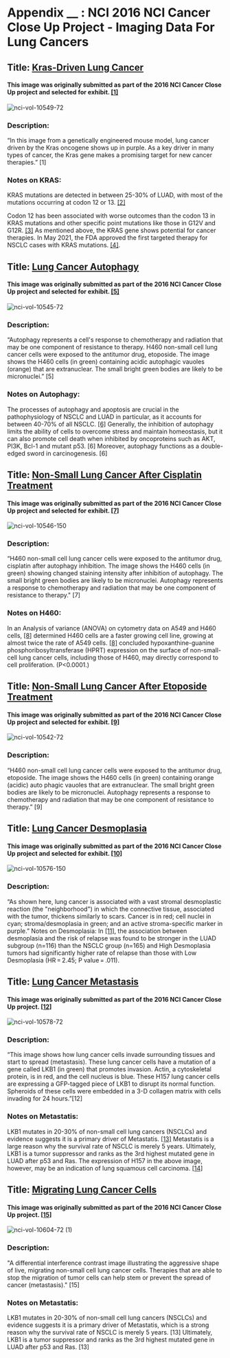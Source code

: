 # Appendix __ : NCI 2016 NCI Cancer Close Up Project - Imaging Data For Lung Cancers

## Title: [Kras-Driven Lung Cancer](https://visualsonline.cancer.gov/details.cfm?imageid=10549)

#### This image was originally submitted as part of the 2016 NCI Cancer Close Up project and selected for exhibit. [[1]](https://visualsonline.cancer.gov/details.cfm?imageid=10549)

![nci-vol-10549-72](https://user-images.githubusercontent.com/85202161/152072727-73eac38d-ba2e-4711-848a-35040403c9db.jpg)


### Description:
“In this image from a genetically engineered mouse model, lung cancer driven by the Kras oncogene shows up in purple. As a key driver in many types of cancer, the Kras gene makes a promising target for new cancer therapies.” [1]

### Notes on KRAS:
KRAS mutations are detected in between 25-30% of LUAD, with most of the mutations occurring at codon 12 or 13.
[[2]](https://www.ncbi.nlm.nih.gov/pmc/articles/PMC4479120/#:~:text=KRAS%20mutation%20and%20survival&text=The%20median%20overall%20survival%20for,CI%201.2%2D1.4%20years) 

Codon 12 has been associated with worse outcomes than the codon 13 in KRAS mutations and other specific point mutations like those in G12V and G12R. [[3]](https://www.ncbi.nlm.nih.gov/pmc/articles/PMC4479120/#:~:text=KRAS%20mutation%20and%20survival&text=The%20median%20overall%20survival%20for,CI%201.2%2D1.4%20years) As mentioned above, the KRAS gene shows potential for cancer therapies. In May 2021, the FDA approved the first targeted therapy for NSCLC cases with KRAS mutations. [[4]](https://www.fda.gov/news-events/press-announcements/fda-approves-first-targeted-therapy-lung-cancer-mutation-previously-considered-resistant-drug).


## Title: [Lung Cancer Autophagy](https://visualsonline.cancer.gov/details.cfm?imageid=10545) 

#### This image was originally submitted as part of the 2016 NCI Cancer Close Up project and selected for exhibit. [[5]](https://visualsonline.cancer.gov/details.cfm?imageid=10545)

![nci-vol-10545-72](https://user-images.githubusercontent.com/85202161/152072312-86b91589-dc37-4757-82b3-2ac206e5ab3e.jpg)


### Description:
“Autophagy represents a cell's response to chemotherapy and radiation that may be one component of resistance to therapy. H460 non-small cell lung cancer cells were exposed to the antitumor drug, etoposide. The image shows the H460 cells (in green) containing acidic autophagic vauoles (orange) that are extranuclear. The small bright green bodies are likely to be micronuclei.” [5]

### Notes on Autophagy:
The processes of autophagy and apoptosis are crucial in the pathophysiology of NSCLC and LUAD in particular, as it accounts for between 40-70% of all NSCLC. [[6]](https://pubmed.ncbi.nlm.nih.gov/25712477/) Generally, the inhibition of autophagy limits the ability of cells to overcome stress and maintain homeostasis, but it can also promote cell death when inhibited by oncoproteins such as AKT, PI3K, Bcl-1 and mutant p53. [6] Moreover, autophagy functions as a double-edged sword in carcinogenesis. [6]


## Title: [Non-Small Lung Cancer After Cisplatin Treatment](https://visualsonline.cancer.gov/details.cfm?imageid=10549)

#### This image was originally submitted as part of the 2016 NCI Cancer Close Up project and selected for exhibit. [[7]](https://visualsonline.cancer.gov/details.cfm?imageid=10549)

![nci-vol-10546-150](https://user-images.githubusercontent.com/85202161/152072376-d7023668-92fc-4259-93e2-94391212432f.jpg)


### Description:
“H460 non-small cell lung cancer cells were exposed to the antitumor drug, cisplatin after autophagy inhibition. The image shows the H460 cells (in green) showing changed staining intensity after inhibition of autophagy. The small bright green bodies are likely to be micronuclei. Autophagy represents a response to chemotherapy and radiation that may be one component of resistance to therapy." [7]

### Notes on H460:
In an Analysis of variance (ANOVA) on cytometry data on A549 and H460 cells, [[8]](https://pubmed.ncbi.nlm.nih.gov/28408844/) determined H460 cells are a faster growing cell line, growing at almost twice the rate of A549 cells. [[8]](https://pubmed.ncbi.nlm.nih.gov/28408844/) concluded hypoxanthine-guanine phosphoribosyltransferase (HPRT) expression on the surface of non-small-cell lung cancer cells, including those of H460, may directly correspond to cell proliferation. (P<0.0001.)


## Title: [Non-Small Lung Cancer After Etoposide Treatment](https://visualsonline.cancer.gov/details.cfm?imageid=10542) 

#### This image was originally submitted as part of the 2016 NCI Cancer Close Up project and selected for exhibit. [[9]](https://visualsonline.cancer.gov/details.cfm?imageid=10542)

![nci-vol-10542-72](https://user-images.githubusercontent.com/85202161/152072412-8ea06ad7-c034-4b24-9b88-6fd193f74aa3.jpg)


### Description:
“H460 non-small cell lung cancer cells were exposed to the antitumor drug, etoposide. The image shows the H460 cells (in green) containing orange (acidic) auto phagic vauoles that are extranuclear. The small bright green bodies are likely to be micronuclei. Autophagy represents a response to chemotherapy and radiation that may be one component of resistance to therapy.” [9]


## Title: [Lung Cancer Desmoplasia](https://visualsonline.cancer.gov/details.cfm?imageid=10576)

#### This image was originally submitted as part of the 2016 NCI Cancer Close Up project and selected for exhibit. [[10]](https://visualsonline.cancer.gov/details.cfm?imageid=10576)

![nci-vol-10576-150](https://user-images.githubusercontent.com/85202161/152072430-6b6b39e8-4670-4fb3-98c4-be22235f482d.jpg)


### Description:
“As shown here, lung cancer is associated with a vast stromal desmoplastic reaction (the "neighborhood") in which the connective tissue, associated with the tumor, thickens similarly to scars. Cancer is in red; cell nuclei in cyan; stroma/desmoplasia in green; and an active stroma-specific marker in purple.”
Notes on Desmoplasia:
In [[11]](https://www.ncbi.nlm.nih.gov/pmc/articles/PMC6458340/), the association between desmoplasia and the risk of relapse was found to be stronger in the LUAD subgroup (n=116) than the NSCLC group (n=165) and High Desmoplasia tumors had significantly higher rate of relapse than those with Low Desmoplasia (HR = 2.45; P value = .011).


## Title: [Lung Cancer Metastasis](https://visualsonline.cancer.gov/details.cfm?imageid=10578)

#### This image was originally submitted as part of the 2016 NCI Cancer Close Up project. [[12]](https://visualsonline.cancer.gov/details.cfm?imageid=10578)

![nci-vol-10578-72](https://user-images.githubusercontent.com/85202161/152072481-2ce1d2fc-b096-4ceb-8247-9d27bcb13da6.jpg)


### Description:
“This image shows how lung cancer cells invade surrounding tissues and start to spread (metastasis). These lung cancer cells have a mutation of a gene called LKB1 (in green) that promotes invasion. Actin, a cytoskeletal protein, is in red, and the cell nucleus is blue. These H157 lung cancer cells are expressing a GFP-tagged piece of LKB1 to disrupt its normal function. Spheroids of these cells were embedded in a 3-D collagen matrix with cells invading for 24 hours.”[12]

### Notes on Metastatis:
LKB1 mutates in 20-30% of non-small cell lung cancers (NSCLCs) and evidence suggests it is a primary driver of Metastatis. [[13]](https://www.ncbi.nlm.nih.gov/pmc/articles/PMC2995373/#:~:text=The%20tumor%20suppressor%20LKB1%20is,in%20NSCLC%2C%20especially%20NSCLC%20metastasis.) Metastatis is a large reason why the survival rate of NSCLC is merely 5 years.  Ultimately, LKB1 is a tumor suppressor and ranks as the 3rd highest mutated gene in LUAD after p53 and Ras. The expression of H157 in the above image, however, may be an indication of lung squamous cell carcinoma. [[14]](https://visualsonline.cancer.gov/details.cfm?imageid=10578)


## Title: [Migrating Lung Cancer Cells](https://visualsonline.cancer.gov/details.cfm?imageid=10604)

#### This image was originally submitted as part of the 2016 NCI Cancer Close Up project. [[15]](https://visualsonline.cancer.gov/details.cfm?imageid=10604)

![nci-vol-10604-72 (1)](https://user-images.githubusercontent.com/85202161/152072603-38d080d7-042e-42b9-94a6-2493a56afb0a.jpg)


### Description:
"A differential interference contrast image illustrating the aggressive shape of live, migrating non-small cell lung cancer cells. Therapies that are able to stop the migration of tumor cells can help stem or prevent the spread of cancer (metastasis)." [15]

### Notes on Metastatis:
LKB1 mutates in 20-30% of non-small cell lung cancers (NSCLCs) and evidence suggests it is a primary driver of Metastatis, which is a strong reason why the survival rate of NSCLC is merely 5 years. [13] Ultimately, LKB1 is a tumor suppressor and ranks as the 3rd highest mutated gene in LUAD after p53 and Ras. [13]

